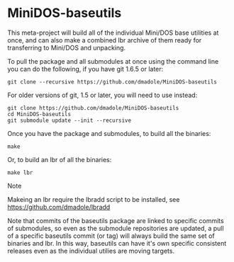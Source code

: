 # MiniDOS-baseutils

This meta-project will build all of the individual Mini/DOS base utilities at once, and can also make a combined lbr archive of them ready for transferring to Mini/DOS and unpacking.

To pull the package and all submodules at once using the command line you can do the following, if you have git 1.6.5 or later:
```
git clone --recursive https://github.com/dmadole/MiniDOS-baseutils
```
For older versions of git, 1.5 or later, you will need to use instead: 
```
git clone https://github.com/dmadole/MiniDOS-baseutils
cd MiniDOS-baseutils
git submodule update --init --recursive
```
Once you have the package and submodules, to build all the binaries:
```
make
```
Or, to build an lbr of all the binaries:
```
make lbr
```
> [!NOTE]
> Makeing an lbr require the lbradd script to be installed, see https://github.com/dmadole/lbradd

Note that commits of the baseutils package are linked to specific commits of submodules, so even as the submodule repositories are updated, a pull of a specific baseutils commit (or tag) will always build the same set of binaries and lbr. In this way, baseutils can have it's own specific consistent releases even as the individual utilies are moving targets.

